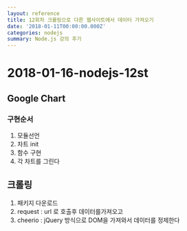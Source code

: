 ```yaml
---
layout: reference
title: 12회차 크롤링으로 다른 웹사이트에서 데이터 가져오기
date: '2018-01-11T00:00:00.000Z'
categories: nodejs
summary: Node.js 강의 후기
---
```


# 2018-01-16-nodejs-12st

## Google Chart

### 구현순서

1. 모듈선언
2. 차트 init
3. 함수 구현
4. 각 차트를 그린다

## 크롤링

1. 패키지 다운로드
2. request : url 로 호출후 데이터를가져오고
3. cheerio : jQuery 방식으로 DOM을 가져와서 데이터를 정제한다


